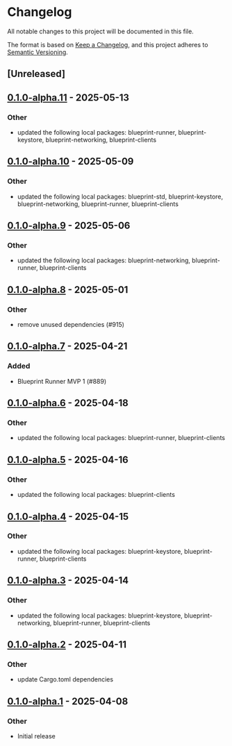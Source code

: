 # Changelog

All notable changes to this project will be documented in this file.

The format is based on [Keep a Changelog](https://keepachangelog.com/en/1.0.0/),
and this project adheres to [Semantic Versioning](https://semver.org/spec/v2.0.0.html).

## [Unreleased]

## [0.1.0-alpha.11](https://github.com/tangle-network/blueprint/compare/blueprint-contexts-v0.1.0-alpha.10...blueprint-contexts-v0.1.0-alpha.11) - 2025-05-13

### Other

- updated the following local packages: blueprint-runner, blueprint-keystore, blueprint-networking, blueprint-clients

## [0.1.0-alpha.10](https://github.com/tangle-network/blueprint/compare/blueprint-contexts-v0.1.0-alpha.9...blueprint-contexts-v0.1.0-alpha.10) - 2025-05-09

### Other

- updated the following local packages: blueprint-std, blueprint-keystore, blueprint-networking, blueprint-runner, blueprint-clients

## [0.1.0-alpha.9](https://github.com/tangle-network/blueprint/compare/blueprint-contexts-v0.1.0-alpha.8...blueprint-contexts-v0.1.0-alpha.9) - 2025-05-06

### Other

- updated the following local packages: blueprint-networking, blueprint-runner, blueprint-clients

## [0.1.0-alpha.8](https://github.com/tangle-network/blueprint/compare/blueprint-contexts-v0.1.0-alpha.7...blueprint-contexts-v0.1.0-alpha.8) - 2025-05-01

### Other

- remove unused dependencies (#915)

## [0.1.0-alpha.7](https://github.com/tangle-network/blueprint/compare/blueprint-contexts-v0.1.0-alpha.6...blueprint-contexts-v0.1.0-alpha.7) - 2025-04-21

### Added

- Blueprint Runner MVP 1 (#889)

## [0.1.0-alpha.6](https://github.com/tangle-network/blueprint/compare/blueprint-contexts-v0.1.0-alpha.5...blueprint-contexts-v0.1.0-alpha.6) - 2025-04-18

### Other

- updated the following local packages: blueprint-runner, blueprint-clients

## [0.1.0-alpha.5](https://github.com/tangle-network/blueprint/compare/blueprint-contexts-v0.1.0-alpha.4...blueprint-contexts-v0.1.0-alpha.5) - 2025-04-16

### Other

- updated the following local packages: blueprint-clients

## [0.1.0-alpha.4](https://github.com/tangle-network/blueprint/compare/blueprint-contexts-v0.1.0-alpha.3...blueprint-contexts-v0.1.0-alpha.4) - 2025-04-15

### Other

- updated the following local packages: blueprint-keystore, blueprint-runner, blueprint-clients

## [0.1.0-alpha.3](https://github.com/tangle-network/blueprint/compare/blueprint-contexts-v0.1.0-alpha.2...blueprint-contexts-v0.1.0-alpha.3) - 2025-04-14

### Other

- updated the following local packages: blueprint-keystore, blueprint-networking, blueprint-runner, blueprint-clients

## [0.1.0-alpha.2](https://github.com/tangle-network/blueprint/compare/blueprint-contexts-v0.1.0-alpha.1...blueprint-contexts-v0.1.0-alpha.2) - 2025-04-11

### Other

- update Cargo.toml dependencies

## [0.1.0-alpha.1](https://github.com/tangle-network/blueprint/releases/tag/blueprint-contexts-v0.1.0-alpha.1) - 2025-04-08

### Other

- Initial release
